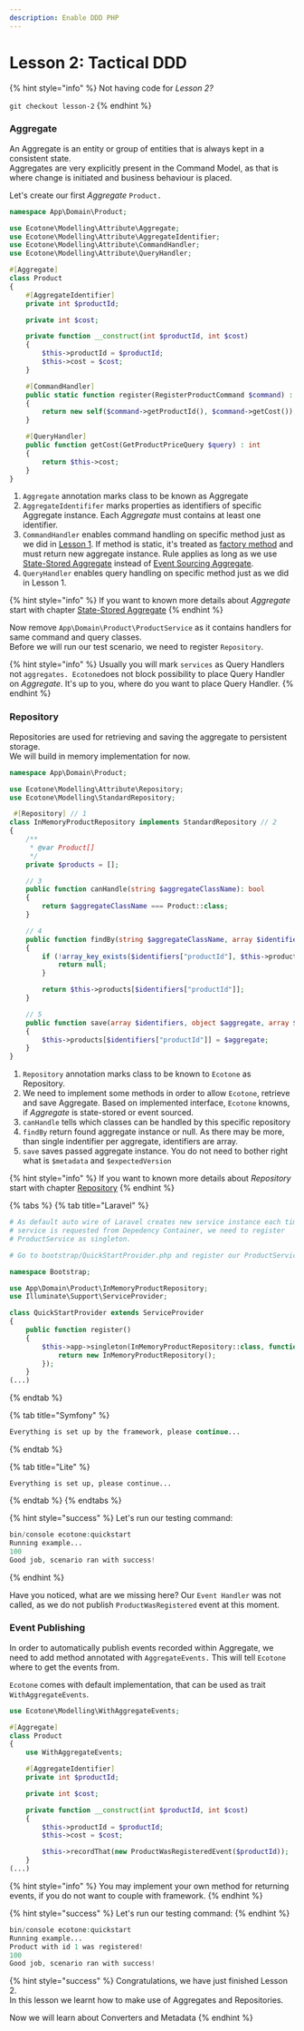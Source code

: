 ```yaml
---
description: Enable DDD PHP
---
```


# Lesson 2: Tactical DDD

{% hint style="info" %}
Not having code for _Lesson 2?_ 

`git checkout lesson-2`
{% endhint %}

### Aggregate

An Aggregate is an entity or group of entities that is always kept in a consistent state.    
Aggregates are very explicitly present in the Command Model, as that is where change is initiated and business behaviour is placed.

Let's create our first _Aggregate_ `Product.`

```php
namespace App\Domain\Product;

use Ecotone\Modelling\Attribute\Aggregate;
use Ecotone\Modelling\Attribute\AggregateIdentifier;
use Ecotone\Modelling\Attribute\CommandHandler;
use Ecotone\Modelling\Attribute\QueryHandler;

#[Aggregate]
class Product
{
    #[AggregateIdentifier]
    private int $productId;

    private int $cost;

    private function __construct(int $productId, int $cost)
    {
        $this->productId = $productId;
        $this->cost = $cost;
    }

    #[CommandHandler]
    public static function register(RegisterProductCommand $command) : self
    {
        return new self($command->getProductId(), $command->getCost());
    }

    #[QueryHandler]
    public function getCost(GetProductPriceQuery $query) : int
    {
        return $this->cost;
    }
}
```

1. `Aggregate` annotation marks class to be known as Aggregate
2. `AggregateIdentififer` marks properties as identifiers of specific Aggregate instance. Each _Aggregate_ must contains at least one identifier. 
3. `CommandHandler` enables command handling on specific method just as we did in [Lesson 1](php-messaging-architecture.md).  If method is static, it's treated as [factory method](https://en.wikipedia.org/wiki/Factory_method_pattern) and must return new aggregate instance. Rule applies as long as we use [State-Stored Aggregate](../modelling/command-handling/state-stored-aggregate.md#state-stored-aggregate) instead of [Event Sourcing Aggregate]().
4. `QueryHandler` enables query handling on specific method just as we did in Lesson 1.

{% hint style="info" %}
If you want to known more details about _Aggregate_ start with chapter [State-Stored Aggregate](../modelling/command-handling/state-stored-aggregate.md#state-stored-aggregate)
{% endhint %}

Now remove `App\Domain\Product\ProductService` as it contains handlers for same command and query classes.   
Before we will run our test scenario, we need to register `Repository`.

{% hint style="info" %}
Usually you will mark `services` as Query Handlers not `aggregates. Ecotone`does not block possibility to place Query Handler on _Aggregate_. It's up to you, where do you want to place Query Handler.
{% endhint %}

### Repository

Repositories are used for retrieving and saving the aggregate to persistent storage.   
We will build in memory implementation for now.

```php
namespace App\Domain\Product;

use Ecotone\Modelling\Attribute\Repository;
use Ecotone\Modelling\StandardRepository;

 #[Repository] // 1
class InMemoryProductRepository implements StandardRepository // 2
{
    /**
     * @var Product[]
     */
    private $products = [];

    // 3
    public function canHandle(string $aggregateClassName): bool
    {
        return $aggregateClassName === Product::class;
    }

    // 4
    public function findBy(string $aggregateClassName, array $identifiers): ?object
    {
        if (!array_key_exists($identifiers["productId"], $this->products)) {
            return null;
        }

        return $this->products[$identifiers["productId"]];
    }

    // 5
    public function save(array $identifiers, object $aggregate, array $metadata, ?int $expectedVersion): void
    {
        $this->products[$identifiers["productId"]] = $aggregate;
    }
}
```

1. `Repository` annotation marks class to be known to `Ecotone` as Repository.
2. We need to implement some methods in order to allow `Ecotone`, retrieve and save Aggregate. Based on implemented interface, `Ecotone` knowns, if _Aggregate_ is state-stored or event sourced.  
3. `canHandle` tells which classes can be handled by this specific repository
4. `findBy`  return found aggregate instance or null. As there may be more, than single indentifier per aggregate, identifiers are array.
5. `save` saves passed aggregate instance. You do not need to bother right what is `$metadata` and `$expectedVersion`

{% hint style="info" %}
If you want to known more details about _Repository_ start with chapter [Repository](../modelling/command-handling/repository.md)
{% endhint %}

{% tabs %}
{% tab title="Laravel" %}
```php
# As default auto wire of Laravel creates new service instance each time 
# service is requested from Depedency Container, we need to register 
# ProductService as singleton.

# Go to bootstrap/QuickStartProvider.php and register our ProductService

namespace Bootstrap;

use App\Domain\Product\InMemoryProductRepository;
use Illuminate\Support\ServiceProvider;

class QuickStartProvider extends ServiceProvider
{
    public function register()
    {
        $this->app->singleton(InMemoryProductRepository::class, function(){
            return new InMemoryProductRepository();
        });
    }
(...)
```
{% endtab %}

{% tab title="Symfony" %}
```php
Everything is set up by the framework, please continue...
```
{% endtab %}

{% tab title="Lite" %}
```
Everything is set up, please continue...
```
{% endtab %}
{% endtabs %}

{% hint style="success" %}
Let's run our testing command:

```php
bin/console ecotone:quickstart
Running example...
100
Good job, scenario ran with success!
```
{% endhint %}

Have you noticed, what are we missing here? Our `Event Handler` was not called, as we do not publish `ProductWasRegistered` event at this moment. 

### Event Publishing

In order to automatically publish events recorded within Aggregate, we need to add method annotated with `AggregateEvents.` This will tell `Ecotone` where to get the events from.  
  
`Ecotone` comes with default implementation, that can be used as trait `WithAggregateEvents`.

```php
use Ecotone\Modelling\WithAggregateEvents;

#[Aggregate]
class Product
{
    use WithAggregateEvents;

    #[AggregateIdentifier]
    private int $productId;

    private int $cost;

    private function __construct(int $productId, int $cost)
    {
        $this->productId = $productId;
        $this->cost = $cost;

        $this->recordThat(new ProductWasRegisteredEvent($productId));
    }
(...)
```

{% hint style="info" %}
You may implement your own method for returning events, if you do not want to couple with framework.
{% endhint %}

{% hint style="success" %}
Let's run our testing command:
{% endhint %}

```php
bin/console ecotone:quickstart
Running example...
Product with id 1 was registered!
100
Good job, scenario ran with success!
```

{% hint style="success" %}
Congratulations, we have just finished Lesson 2.  
In this lesson we learnt how to make use of Aggregates and Repositories.  
  
Now we will learn about Converters and Metadata
{% endhint %}


